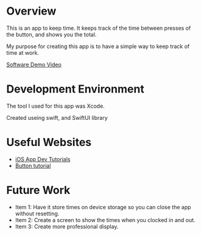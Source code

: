 # Overview

This is an app to keep time. It keeps track of the time between presses of the button, and shows you the total.

My purpose for creating this app is to have a simple way to keep track of time at work.

[Software Demo Video](https://youtu.be/2KNBfqh2el0)

# Development Environment

The tool I used for this app was Xcode.

Created useing swift, and SwiftUI library

# Useful Websites

* [iOS App Dev  Tutorials](https://developer.apple.com/tutorials/app-dev-training)
* [Button tutorial](https://www.youtube.com/watch?v=Xx9HjAB-Zz0)

# Future Work

* Item 1: Have it store times on device storage so you can close the app without resetting.
* Item 2: Create a screen to show the times when you clocked in and out.
* Item 3: Create more professional display.
